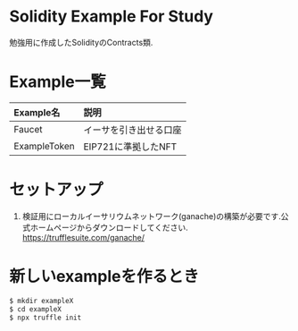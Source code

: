 
# Solidity Example For Study
勉強用に作成したSolidityのContracts類.

# Example一覧

|Example名 | 説明|
|:--------|:----|
|Faucet|イーサを引き出せる口座|
|ExampleToken| EIP721に準拠したNFT| 


# セットアップ
1. 検証用にローカルイーサリウムネットワーク(ganache)の構築が必要です.公式ホームページからダウンロードしてください.
https://trufflesuite.com/ganache/


# 新しいexampleを作るとき
``` bash
$ mkdir exampleX
$ cd exampleX
$ npx truffle init
```